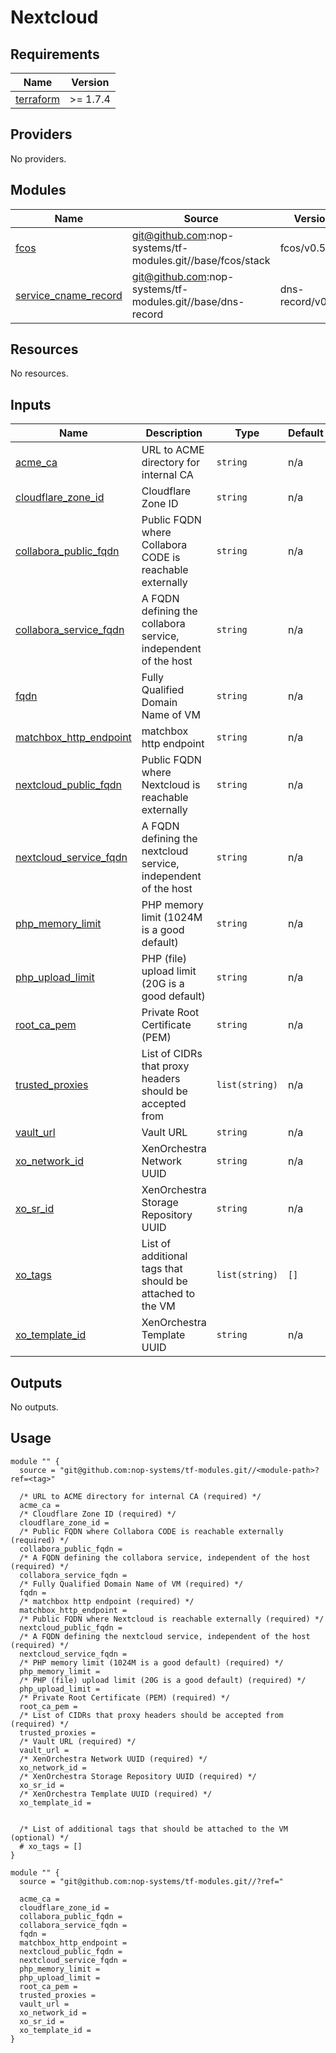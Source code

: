 # Nextcloud

<!-- BEGIN_TF_DOCS -->
## Requirements

| Name | Version |
|------|---------|
| <a name="requirement_terraform"></a> [terraform](#requirement\_terraform) | >= 1.7.4 |

## Providers

No providers.

## Modules

| Name | Source | Version |
|------|--------|---------|
| <a name="module_fcos"></a> [fcos](#module\_fcos) | git@github.com:nop-systems/tf-modules.git//base/fcos/stack | fcos/v0.5.4 |
| <a name="module_service_cname_record"></a> [service\_cname\_record](#module\_service\_cname\_record) | git@github.com:nop-systems/tf-modules.git//base/dns-record | dns-record/v0.1.0 |

## Resources

No resources.

## Inputs

| Name | Description | Type | Default | Required |
|------|-------------|------|---------|:--------:|
| <a name="input_acme_ca"></a> [acme\_ca](#input\_acme\_ca) | URL to ACME directory for internal CA | `string` | n/a | yes |
| <a name="input_cloudflare_zone_id"></a> [cloudflare\_zone\_id](#input\_cloudflare\_zone\_id) | Cloudflare Zone ID | `string` | n/a | yes |
| <a name="input_collabora_public_fqdn"></a> [collabora\_public\_fqdn](#input\_collabora\_public\_fqdn) | Public FQDN where Collabora CODE is reachable externally | `string` | n/a | yes |
| <a name="input_collabora_service_fqdn"></a> [collabora\_service\_fqdn](#input\_collabora\_service\_fqdn) | A FQDN defining the collabora service, independent of the host | `string` | n/a | yes |
| <a name="input_fqdn"></a> [fqdn](#input\_fqdn) | Fully Qualified Domain Name of VM | `string` | n/a | yes |
| <a name="input_matchbox_http_endpoint"></a> [matchbox\_http\_endpoint](#input\_matchbox\_http\_endpoint) | matchbox http endpoint | `string` | n/a | yes |
| <a name="input_nextcloud_public_fqdn"></a> [nextcloud\_public\_fqdn](#input\_nextcloud\_public\_fqdn) | Public FQDN where Nextcloud is reachable externally | `string` | n/a | yes |
| <a name="input_nextcloud_service_fqdn"></a> [nextcloud\_service\_fqdn](#input\_nextcloud\_service\_fqdn) | A FQDN defining the nextcloud service, independent of the host | `string` | n/a | yes |
| <a name="input_php_memory_limit"></a> [php\_memory\_limit](#input\_php\_memory\_limit) | PHP memory limit (1024M is a good default) | `string` | n/a | yes |
| <a name="input_php_upload_limit"></a> [php\_upload\_limit](#input\_php\_upload\_limit) | PHP (file) upload limit (20G is a good default) | `string` | n/a | yes |
| <a name="input_root_ca_pem"></a> [root\_ca\_pem](#input\_root\_ca\_pem) | Private Root Certificate (PEM) | `string` | n/a | yes |
| <a name="input_trusted_proxies"></a> [trusted\_proxies](#input\_trusted\_proxies) | List of CIDRs that proxy headers should be accepted from | `list(string)` | n/a | yes |
| <a name="input_vault_url"></a> [vault\_url](#input\_vault\_url) | Vault URL | `string` | n/a | yes |
| <a name="input_xo_network_id"></a> [xo\_network\_id](#input\_xo\_network\_id) | XenOrchestra Network UUID | `string` | n/a | yes |
| <a name="input_xo_sr_id"></a> [xo\_sr\_id](#input\_xo\_sr\_id) | XenOrchestra Storage Repository UUID | `string` | n/a | yes |
| <a name="input_xo_tags"></a> [xo\_tags](#input\_xo\_tags) | List of additional tags that should be attached to the VM | `list(string)` | `[]` | no |
| <a name="input_xo_template_id"></a> [xo\_template\_id](#input\_xo\_template\_id) | XenOrchestra Template UUID | `string` | n/a | yes |

## Outputs

No outputs.

## Usage

```hcl
module "" {
  source = "git@github.com:nop-systems/tf-modules.git//<module-path>?ref=<tag>"
  
  /* URL to ACME directory for internal CA (required) */
  acme_ca =
  /* Cloudflare Zone ID (required) */
  cloudflare_zone_id =
  /* Public FQDN where Collabora CODE is reachable externally (required) */
  collabora_public_fqdn =
  /* A FQDN defining the collabora service, independent of the host (required) */
  collabora_service_fqdn =
  /* Fully Qualified Domain Name of VM (required) */
  fqdn =
  /* matchbox http endpoint (required) */
  matchbox_http_endpoint =
  /* Public FQDN where Nextcloud is reachable externally (required) */
  nextcloud_public_fqdn =
  /* A FQDN defining the nextcloud service, independent of the host (required) */
  nextcloud_service_fqdn =
  /* PHP memory limit (1024M is a good default) (required) */
  php_memory_limit =
  /* PHP (file) upload limit (20G is a good default) (required) */
  php_upload_limit =
  /* Private Root Certificate (PEM) (required) */
  root_ca_pem =
  /* List of CIDRs that proxy headers should be accepted from (required) */
  trusted_proxies =
  /* Vault URL (required) */
  vault_url =
  /* XenOrchestra Network UUID (required) */
  xo_network_id =
  /* XenOrchestra Storage Repository UUID (required) */
  xo_sr_id =
  /* XenOrchestra Template UUID (required) */
  xo_template_id =

  
  /* List of additional tags that should be attached to the VM (optional) */
  # xo_tags = []
}

module "" {
  source = "git@github.com:nop-systems/tf-modules.git//?ref="
  
  acme_ca =
  cloudflare_zone_id =
  collabora_public_fqdn =
  collabora_service_fqdn =
  fqdn =
  matchbox_http_endpoint =
  nextcloud_public_fqdn =
  nextcloud_service_fqdn =
  php_memory_limit =
  php_upload_limit =
  root_ca_pem =
  trusted_proxies =
  vault_url =
  xo_network_id =
  xo_sr_id =
  xo_template_id =
}
```
<!-- END_TF_DOCS -->

